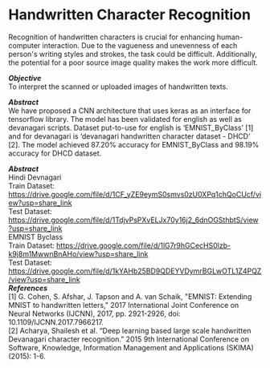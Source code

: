 # Handwritten Character Recognition

Recognition of handwritten characters is crucial for enhancing human-computer interaction. 
Due to the vagueness and unevenness of each person's writing styles and strokes, the task could be difficult. 
Additionally, the potential for a poor source image quality makes the work more difficult.

***Objective*** <br>
To interpret the scanned or uploaded images of handwritten texts.

***Abstract*** <br>
We have proposed a CNN architecture that uses keras as an interface for tensorflow library. 
The model has been validated for english as well as devanagari scripts. 
Dataset put-to-use for english is ‘EMNIST_ByClass’ [1] and for devanagari is ‘devanagari handwritten character dataset - DHCD’ [2]. 
The model achieved 87.20% accuracy for EMNIST_ByClass and 98.19% accuracy for DHCD dataset.

***Abstract*** <br>
Hindi Devnagari <br>
Train Dataset: https://drive.google.com/file/d/1CF_yZE9eymS0smvs0zU0XPq1chQoCUcf/view?usp=share_link <br>
Test Dataset: https://drive.google.com/file/d/1TdjvPsPXvELJx70y16j2_6dnOGSthbtS/view?usp=share_link <br>
EMNIST Byclass <br>
Train Dataset: https://drive.google.com/file/d/1lG7r9hGCecHS0lzb-k9j8m1MwwnBnAHo/view?usp=share_link <br>
Test Dataset: https://drive.google.com/file/d/1kYAHb25BD9QDEYVDymrBGLwOTL1Z4PQZ/view?usp=share_link <br>
***References*** <br>
[1] G. Cohen, S. Afshar, J. Tapson and A. van Schaik, "EMNIST: Extending MNIST to handwritten letters," 2017 International Joint Conference on Neural Networks (IJCNN), 2017, pp. 2921-2926, doi: 10.1109/IJCNN.2017.7966217. <br>
[2] Acharya, Shailesh et al. “Deep learning based large scale handwritten Devanagari character recognition.” 2015 9th International Conference on Software, Knowledge, Information Management and Applications (SKIMA) (2015): 1-6.
